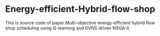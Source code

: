 # Energy-efficient-Hybrid-flow-shop
This is source code of paper Multi-objective energy-efficient hybrid flow shop scheduling using Q-learning and GVNS driven NSGA-II.
